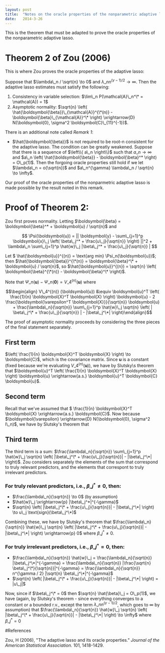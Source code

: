```yaml
---
layout: post
title:  "Notes on the oracle properties of the nonparametric adaptive lasso"
date:   2014-3-26
---
```


This is the theorem that must be adapted to prove the oracle properties of the nonparametric adaptive lasso.


# Theorem 2 of Zou (2006)

This is where Zou proves the oracle properties of the adaptive lasso:

Suppose that $\lambda\_n / \sqrt{n} \to 0$ and $\lambda\_n n^{(\gamma - 1)/2} \to \infty$. Then the adaptive lasso estimates must satisfy the following:

1. Consistency in variable selection: $\lim\_n P(\mathcal{A}\_n^\* = \mathcal{A}) = 1$
2. Asymptotic normality: $\sqrt{n} \left( \hat{\boldsymbol{\beta}}\_{\mathcal{A}}^{\*(n)} - \boldsymbol{\beta}\_{\mathcal{A}}^\* \right) \xrightarrow{D} N(\boldsymbol{0}, \sigma^2 \boldsymbol{C}\_{11}^{-1})$.

There is an additional note called _Remark 1_:

 - $\hat{\boldsymbol{\beta}}$ is not required to be root-n consistent for the adaptive lasso. The condition can be greatly weakened. Suppose that there is a sequence of $\left\\{ a\_n \right\\}$ such that $a\_n \to \infty$ and $a\_n \left( \hat{\boldsymbol{\beta}} - \boldsymbol{\beta}^*  \right) = O\_p(1)$. Then the forgoing oracle properties still hold if we let $\lambda\_n = o(\sqrt{n})$ and $a\_n^{\gamma} \lambda\_n / \sqrt{n} \to \infty$.
 
Our proof of the oracle properties of the nonparmetric adaptive lasso is made possible by the result noted in this remark.


# Proof of Theorem 2:

Zou first proves normality. Letting $\boldsymbol{\beta} = \boldsymbol{\beta}^* + \boldsymbol{u} / \sqrt{n}$ and 

$$ \Psi(\boldsymbol{u}) = || \boldsymbol{y} - \sum\_{j=1}^p \boldsymbol{x}\_j \left( \beta\_j^* + \frac{u\_j}{\sqrt{n}} \right) ||^2 + \lambda\_n \sum\_{j=1}^p \hat{w}\_j |\beta\_j^* + \frac{u\_j}{\sqrt{n}} | $$

Let $ \hat{\boldsymbol{u}}^{(n)} = \text{arg min} \Psi\_n(\boldsymbol{u})$; then $\hat{\boldsymbol{\beta}}^{\*(n)} = \boldsymbol{\beta}^\* + \boldsymbol{u} / \sqrt{n}$, so $\hat{\boldsymbol{u}}^{(n}) = \sqrt{n} \left( \boldsymbol{\beta}^{\*(n)} - \boldsymbol{\beta}^\* \right)$.

Note that $\Psi\_n(\boldsymbol{u}) - \Psi\_n(\boldsymbol{0}) = V\_4^{(n)} (\boldsymbol{u})$ where

$$\begin{align} V\_4^{(n)} (\boldsymbol{u}) &\equiv \boldsymbol{u}^T \left( \frac{1}{n} \boldsymbol{X}^T \boldsymbol{X} \right) \boldsymbol{u} - 2 \frac{\boldsymbol{\varepsilon^T \boldsymbol{X}}}{\sqrt{n}} \boldsymbol{u} + \frac{\lambda\_n}{\sqrt{n}} \sum\_{j=1}^p \hat{w}\_j \sqrt{n} \left( | \beta\_j^\* + \frac{u\_j}{\sqrt{n}} | - |\beta\_j^\*| \right)\end{align}$$

The proof of asymptotic normality proceeds by considering the three pieces of the final statement separately.

## First term

$\left( \frac{1}{n} \boldsymbol{X}^T \boldsymbol{X} \right) \to \boldsymbol{C}$, which is the covariance matrix. Since $\boldsymbol{u}$ is a constant (fixed because we're evaluating $V\_4^{(n)} (\boldsymbol{u})$), we have by Slutsky\s theorem that $\boldsymbol{u}^T \left( \frac{1}{n} \boldsymbol{X}^T \boldsymbol{X} \right) \boldsymbol{u} \xrightarrow{a.s.} \boldsymbol{u}^T \boldsymbol{C} \boldsymbol{u}$.

## Second term

Recall that we've assumed that $ \frac{1}{n} \boldsymbol{X}^T \boldsymbol{X} \xrightarrow{a.s.} \boldsymbol{C}$. Now because $\boldsymbol{\varepsilon} \xrightarrow{D} N(\boldsymbol{0}, \sigma^2 I\_n)$, we have by Slutsky's theorem that 


## Third term

The third term is a sum: $\frac{\lambda\_n}{\sqrt{n}} \sum\_{j=1}^p \hat{w}\_j \sqrt{n} \left( |\beta\_j^\* + \frac{u\_j}{\sqrt{n}}| - |\beta\_j^\*| \right)$. Zou considers separately the elements of the sum that correspond to truly relevant predictors, and the elements that correspont to truly irrelevant predictors.

### For truly relevant predictors, i.e., $\beta\_j^* \ne 0$, then:

 - $\frac{\lambda\_n}{\sqrt{n}} \to 0$ (by assumption)
 - $\hat{w}\_j \xrightarrow{p} |\beta\_j^*|^{-\gamma}$
 - $\sqrt{n} \left( |\beta\_j^\* + \frac{u\_j}{\sqrt{n}}| - |\beta\_j^\*| \right) \to u\_j \text{sign}(\beta\_j^\*)$
 
Combining these, we have by Slutsky's theorem that $\frac{\lambda\_n}{\sqrt{n}} \hat{w}\_j \sqrt{n} \left( |\beta\_j^\* + \frac{u\_j}{\sqrt{n}}| - |\beta\_j^\*| \right) \xrightarrow{p} 0$ where $\beta\_j^* \ne 0$.

### For truly irrelevant predictors, i.e., $\beta\_j^* = 0$, then:

 - $\frac{\lambda\_n}{\sqrt{n}} \hat{w}\_j = \frac{\lambda\_n}{\sqrt{n}} |\beta\_j^\*|^{-\gamma} = \frac{\lambda\_n}{\sqrt{n}} |\frac{\sqrt{n} \beta\_j^\*}{\sqrt{n}}|^{-\gamma} = \frac{\lambda\_n}{\sqrt{n}} n^{\gamma / 2} |\sqrt{n} \beta\_j^\*|^{-\gamma}$
 - $\sqrt{n} \left( |\beta\_j^\* + \frac{u\_j}{\sqrt{n}}| - |\beta\_j^\*| \right) = |u\_j|$

Now, since if $\beta\_j^\*  = 0$ then $\sqrt{n} \hat{\beta}\_j = O\_p(1)$, we have (again, by Slutsky's theorem - since everything converges to a constant or a bounded r.v., except the term $\lambda\_n n^{(\gamma-1)/2}$, which goes to $\infty$ by assumption) that $\frac{\lambda\_n}{\sqrt{n}} \hat{w}\_j \sqrt{n} \left( |\beta\_j^\* + \frac{u\_j}{\sqrt{n}}| - |\beta\_j^\*| \right) \to \infty$ where $\beta\_j^* = 0$


#References

Zou, H (2006), "The adaptive lasso and its oracle properties." _Journal of the American Statistical Association._ 101, 1418-1429.
